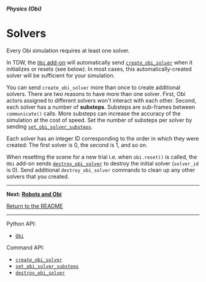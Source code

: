 ##### Physics (Obi)

# Solvers

Every Obi simulation requires at least one solver.

In TDW, the [`Obi` add-on](../../python/add_ons/obi.md) will automatically send [`create_obi_solver`](../../api/command_api.md#create_obi_solver.md) when it initializes or resets (see below). In most cases, this automatically-created solver will be sufficient for your simulation.

 You can send `create_obi_solver` more than once to create additional solvers.  There are two reasons to have more than one solver. First, Obi actors assigned to different solvers won't interact with each other. Second, each solver has a number of **substeps**. Substeps are sub-frames between `communicate()` calls. More substeps can increase the accuracy of the simulation at the cost of speed. Set the number of substeps per solver by sending [`set_obi_solver_substeps`](../../api/command_api.md#set_obi_solver_substeps).

Each solver has an integer ID corresponding to the order in which they were created:  The first solver is 0, the second is 1, and so on.

When resetting the scene for a new trial i.e. when `obi.reset()` is called, the `Obi` add-on sends [`destroy_obi_solver`](../../api/command_api.md#destroy_obi_solver) to destroy the initial solver (`solver_id` is 0). Send additional `destroy_obi_solver` commands to clean up any other solvers that you created.

***

**Next: [Robots and Obi](robots.md)**

[Return to the README](../../../README.md)

***

Python API:

- [`Obi`](../../python/add_ons/obi.md)

Command API:

- [`create_obi_solver`](../../api/command_api.md#create_obi_solver.md)
- [`set_obi_solver_substeps`](../../api/command_api.md#set_obi_solver_substeps)
- [`destroy_obi_solver`](../../api/command_api.md#destroy_obi_solver)
